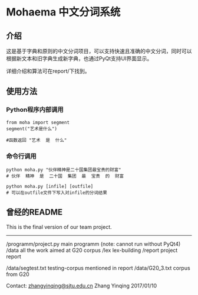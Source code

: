 # Mohaema 中文分词系统

## 介绍
这是基于字典和原则的中文分词项目，可以支持快速且准确的中文分词，同时可以根据新文本和旧字典生成新字典，也通过PyQt支持UI界面显示。

详细介绍和算法可在report/下找到。

## 使用方法

### Python程序内部调用

```
from moha import segment
segment("艺术是什么")

#函数返回 "艺术  是  什么"

```

### 命令行调用

```
python moha.py "伙伴精神是二十国集团最宝贵的财富"
# 伙伴  精神  是  二十国  集团  最  宝贵  的  财富

python moha.py [infile] [outfile]
# 可以在outfile文件下写入对infile的分词结果
```

## 曾经的README

This is the final version of our team project.


----------


/programm/project.py   main programm (note: cannot run without PyQt4)
/data                  all the work aimed at G20 corpus
/lex                   lex-building
/report                project report

/data/segtest.txt      testing-corpus mentioned in report
/data/G20_3.txt        corpus from G20

Contact: zhangyinqing@sjtu.edu.cn
Zhang Yinqing
2017/01/10

